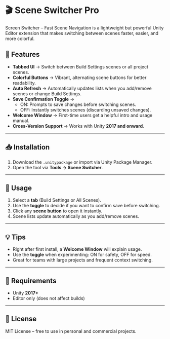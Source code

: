 # 🎬 Scene Switcher Pro

Screen Switcher – Fast Scene Navigation is a lightweight but powerful Unity Editor extension that makes switching between scenes faster, easier, and more colorful.

## 🚀 Features
- **Tabbed UI** → Switch between Build Settings scenes or all project scenes.
- **Colorful Buttons** → Vibrant, alternating scene buttons for better readability.
- **Auto Refresh** → Automatically updates lists when you add/remove scenes or change Build Settings.
- **Save Confirmation Toggle** → 
  - ON: Prompts to save changes before switching scenes.
  - OFF: Instantly switches scenes (discarding unsaved changes).
- **Welcome Window** → First-time users get a helpful intro and usage manual.
- **Cross-Version Support** → Works with Unity **2017 and onward**.

---

## 📥 Installation
1. Download the `.unitypackage` or import via Unity Package Manager.  
2. Open the tool via **Tools → Scene Switcher**.  

---

## 🎯 Usage
1. Select a **tab** (Build Settings or All Scenes).  
2. Use the **toggle** to decide if you want to confirm save before switching.  
3. Click any **scene button** to open it instantly.  
4. Scene lists update automatically as you add/remove scenes.  

---

## 💡 Tips
- Right after first install, a **Welcome Window** will explain usage.  
- Use the **toggle** when experimenting: ON for safety, OFF for speed.  
- Great for teams with large projects and frequent context switching.  

---

## 📌 Requirements
- Unity **2017+**  
- Editor only (does not affect builds)

---

## 📜 License
MIT License – free to use in personal and commercial projects.
